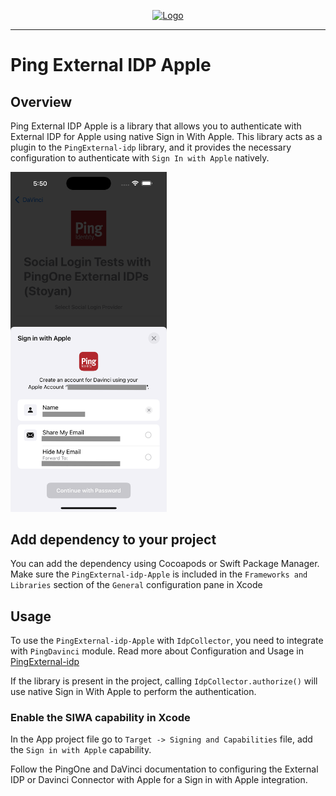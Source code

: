 <p align="center">
  <a href="https://github.com/ForgeRock/ping-android-sdk">
    <img src="https://www.pingidentity.com/content/dam/picr/nav/Ping-Logo-2.svg" alt="Logo">
  </a>
  <hr/>
</p>

# Ping External IDP Apple

## Overview

Ping External IDP Apple is a library that allows you to authenticate with External IDP for Apple using native Sign in With Apple.
This library acts as a plugin to the `PingExternal-idp` library, and it provides the necessary configuration to authenticate with `Sign In with Apple` natively.

<img src="images/SignInwithApple.png" width="250">

## Add dependency to your project

You can add the dependency using Cocoapods or Swift Package Manager.
Make sure the `PingExternal-idp-Apple` is included in the `Frameworks and Libraries` section of the `General` configuration pane in Xcode

## Usage

To use the `PingExternal-idp-Apple` with `IdpCollector`, you need to integrate with `PingDavinci` module.
Read more about Configuration and Usage in [PingExternal-idp](/External-idp/README.md)

If the library is present in the project, calling `IdpCollector.authorize()` will use native Sign in With Apple to perform the authentication.

### Enable the SIWA capability in Xcode

In the App project file go to `Target -> Signing and Capabilities` file, add the `Sign in with Apple` capability.

Follow the PingOne and DaVinci documentation to configuring the External IDP or Davinci Connector with Apple for a Sign in with Apple integration.